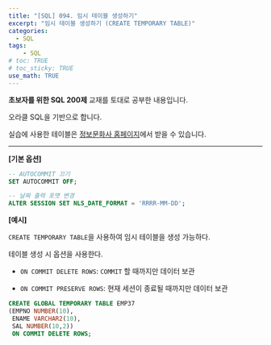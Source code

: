 ```yaml
---
title: "[SQL] 094. 임시 테이블 생성하기"
excerpt: "임시 테이블 생성하기 (CREATE TEMPORARY TABLE)"
categories: 
  - SQL
tags: 
    - SQL
# toc: TRUE
# toc_sticky: TRUE
use_math: TRUE
---
```


**초보자를 위한 SQL 200제** 교재를 토대로 공부한 내용입니다.

오라클 SQL을 기반으로 합니다.

실습에 사용한 테이블은 [정보문화사 홈페이지](http://infopub.co.kr/index.asp)에서 받을 수 있습니다.

---

**[기본 옵션]**
```sql
-- AUTOCOMMIT 끄기
SET AUTOCOMMIT OFF;

-- 날짜 출력 포맷 변경
ALTER SESSION SET NLS_DATE_FORMAT = 'RRRR-MM-DD';
```

**[예시]**

`CREATE TEMPORARY TABLE`을 사용하여 임시 테이블을 생성 가능하다.

테이블 생성 시 옵션을 사용한다.

- `ON COMMIT DELETE ROWS`: `COMMIT` 할 때까지만 데이터 보관


- `ON COMMIT PRESERVE ROWS`: 현재 세션이 종료될 때까지만 데이터 보관

```sql
CREATE GLOBAL TEMPORARY TABLE EMP37
(EMPNO NUMBER(10),
 ENAME VARCHAR2(10),
 SAL NUMBER(10,2))
 ON COMMIT DELETE ROWS;
```